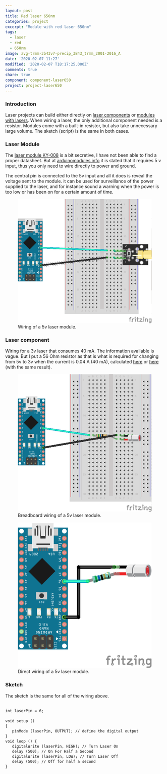 ```yaml
---
layout: post
title: Red laser 650nm
categories: project
excerpt: "Module with red laser 650nm"
tags:
  - laser
  - red
  - 650nm
image: avg-trmm-3b43v7-precip_3B43_trmm_2001-2016_A
date: '2020-02-07 11:27'
modified: '2020-02-07 T18:17:25.000Z'
comments: true
share: true
component: component-laser650
project: project-laser650
---
```

<script src="https://karttur.github.io/common/assets/js/karttur/togglediv.js"></script>

### Introduction

Laser projects can build either directly on [laser components](../../component/component-laser650/) or [modules with lasers](../../module/module-laser650/). When wiring a laser, the only additional component needed is a resistor. Modules come with a built-in resistor, but also take unnecessary large volume. The sketch (script) is the same in both cases.

### Laser Module

The [laser module KY-008](../../module/module-laser650/) is a bit secretive, I have not been able to find a proper datasheet. But at  [arduinomodules.info](https://arduinomodules.info/ky-008-laser-transmitter-module/) it is stated that it requires 5 v input, thus you only need to wire directly to power and ground.

The central pin is connected to the 5v input and all it does is reveal the voltage sent to the module. it can be used for surveillance of the power supplied to the laser, and for instance sound a warning when the power is too low or has been on for a certain amount of time.

<figure>
<img src="../../images/nano-laser-module-5v_bb.png">
<figcaption> Wiring of a 5v laser module. </figcaption>
</figure>

### Laser component

Wiring for a 3v laser that consumes 40 mA. The information available is vague. But I put a 56 Ohm resistor as that is what is required for changing from 5v to 3v when the current is 0.04 A (40 mA), calculated [here](http://www.hebeiltd.com.cn/?p=zz.led.resistor.calculator) or [here](http://www.gtsparkplugs.com/Dropping_Resistor_Calc.html) (with the same result).

<figure>
<img src="../../images/nano-laser-component-3v_bb.png">
<figcaption> Breadboard wiring of a 5v laser module. </figcaption>
</figure>

<figure>
<img src="../../images/nano-laser-component-3v-breadfree_bb.png">
<figcaption> Direct wiring of a 5v laser module. </figcaption>
</figure>

### Sketch

The sketch is the same for all of the wiring above.

```

int laserPin = 6;

void setup ()
{
   pinMode (laserPin, OUTPUT); // define the digital output
}
void loop () {
   digitalWrite (laserPin, HIGH); // Turn Laser On
   delay (500); // On For Half a Second
   digitalWrite (laserPin, LOW); // Turn Laser Off
   delay (500); // Off for half a second
}
```
